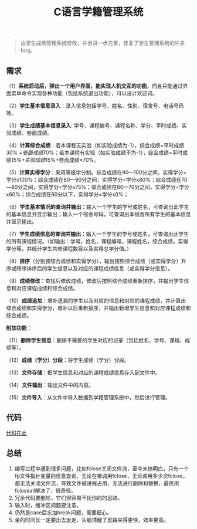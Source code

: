 ﻿---
slug: c-status-manage
title: C语言学籍管理系统
authors: mcx
tags: [C语言, 笔记, 大一]
---

> 由学生成绩管理系统修改，并且进一步完善，修复了学生管理系统的许多bug。

## 需求

（1）**系统启动后，弹出一个用户界面，能实现人机交互的功能**。而且只能通过界面菜单命令实现各种功能（包括系统退出功能），可以设计欢迎词。

（2）**学生基本信息录入**：录入信息包括学号、姓名、性别、宿舍号、电话号码等。

（3）**学生成绩基本信息录入**: 学号、课程编号、课程名称、学分、平时成绩、实验成绩、卷面成绩。

（4）**计算综合成绩**：若本课程无实验（如实验成绩为-1），综合成绩=平时成绩*30% +卷面成绩*70%；若本课程有实验（如实验成绩不为-1），综合成绩=平时成绩*15%+实验成绩*15%+卷面成绩*70%。

（5）**计算实得学分**：采用等级学分制。综合成绩在90—100分之间，实得学分=学分x100%；综合成绩在80—90分之间，实得学分=学分x80%；综合成绩在70—80分之间，实得学分=学分x75%；综合成绩在60—70分之间，实得学分=学分x60%；综合成绩在60分以下，实得学分=学分x0%；

（6）**学生基本情况的查询并输出**：输入一个学生的学号或姓名，可查询出此学生的基本信息并显示输出；输入一个宿舍号码，可查询出本宿舍所有学生的基本信息并显示输出。

（7）**学生成绩信息的查询并输出**：输入一个学生的学号或姓名，可查询出此学生的所有课程情况。（如输出：学号，姓名，课程编号，课程姓名，综合成绩，实得学分等，并统计学生共修课程数目以及实得总学分值。）

（8）**排序**（分别按综合成绩和实得学分），输出按照综合成绩（或实得学分）升序或降序排序后的学生信息以及对应的课程成绩信息（或实得学分信息）。

（9）**成绩修改**：查找后修改成绩，修改后按照综合成绩重新排序，并输出学生信息和对应课程成绩和综合成绩。

（10）**成绩追加**：增补遗漏的学生以及对应的信息和对应的课程成绩，并计算出综合成绩和实得学分，增补以后重新排序，并输出新增学生信息和对应课程成绩和综合成绩。

<!--truncate-->

**附加功能**：

（11）**删除学生信息**：删除不需要的学生对应的记录（包括姓名、学号、课程、成绩等）。

（12）**成绩（学分）分段**：将学生成绩（学分）分段。

（13）**文件存储**：把学生信息和对应的课程成绩信息存入到文件中。

（14）**文件输出**：输出文件中的内容。

（15）**文件导入**：从文件中导入数据到学籍管理系统中，然后进行管理。

## 代码

[代码在此](https://github.com/cxOrz/cxOrz.github.io/releases/download/C/Enrollment.CLang.cpp)

## 总结
1. 编写过程中遇到很多问题，比如fclose关闭文件流，至今未搞明白，只有一个fp文件指针变量的信息查询，无论在哪调用fclose，无论调用多少次fclose，都无法关闭文件流，导致文件被进程占用，无法进行删除和替换，最终用fcloseall解决了，很奇怪。
2. 冗余代码要删除，它们很容易干扰你的的思路。
3. 输入时，缓冲区问题要注意。
4. 仍然是case后忘加break问题，需要细心。
5. 坐的时间长一定要出去走走，头脑清醒了思路来得更快，效率更高。
